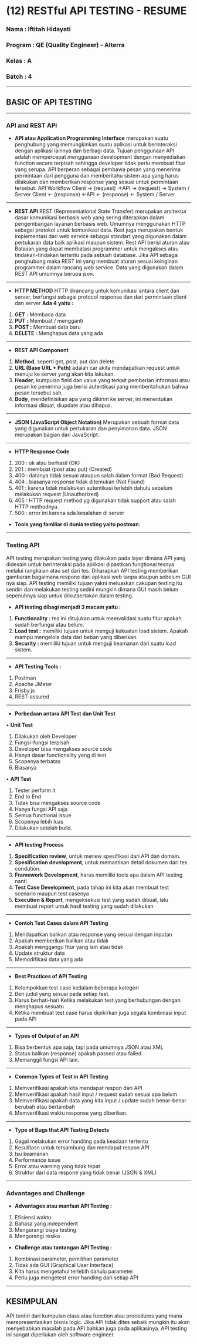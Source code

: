 # (12) RESTful API TESTING - RESUME
### Nama 		: Iftitah Hidayati
### Program	    : QE (Quality Engineer) - Alterra 
### Kelas		: A
### Batch 		: 4
___
## **BASIC OF API TESTING**
___

### **API and REST API**
-	**API atau Application Programming Interface** merupakan suatu penghubung yang memungkinkan suatu aplikasi untuk berinteraksi dengan aplikasi lainnya dan berbagi data. Tujuan penggunaan API adalah mempercepat menggunaan development dengan menyediakan function secara terpisah sehingga developer tidak perlu membuat fitur yang serupa. API berperan sebagai pembawa pesan yang menerima permintaan dari pengguna dan memberitahu sistem apa yang harus dilakukan dan memberikan response yang sesuai untuk permintaan tersebut. 
API Workflow 
Client -> (request) ->API -> (request) -> System / Server
Client <- (response) <-API <- (response) <- System / Server
___
-	**REST API**
REST (Representational State Transfer) merupakan arsitektur dasar komunikasi berbasis web yang sering diterapkan dalam pengembangan layanan berbasis web. Umumnya menggunakan HTTP sebagai protokol untuk komunikasi data. Rest juga merupakan bentuk implementasi dari web service sebagai standart yang digunakan dalam pertukaran data baik aplikasi maupun sistem. Rest API berisi aturan atau Batasan yang dapat membatasi programmer untuk mengakses atau tindakan-tindakan tertentu pada sebuah database. Jika API sebagai penghubung maka REST ini yang membuat aturan sesuai keinginan programmer dalam rancang web service. Data yang digunakan dalam REST API umumnya berupa json.
___
-	**HTTP METHOD**
HTTP dirancang untuk komunikasi antara client dan server, berfungsi sebagai protocol response dan dari permintaan client dan server 
**Ada 4 yaitu :**
1.	**GET :** Membaca data
2.	**PUT :** Membuat / mengganti
3.	**POST :** Membuat data baru
4.	**DELETE :** Menghapus data yang ada
___
-	**REST API Component**
1.	**Method**, seperti get, post, put dan delete
2.	**URL (Base URL + Path)** adalah car akita mendapatkan request untuk menuju ke server yang akan kita lakukan.
3.	**Header**, kumpulan field dan value yang terkait pemberian informasi atau pesan ke penerima juga berisi autentikasi yang memberitahukan bahwa pesan tersebut sah.
4.	**Body**, mendefinisikan apa yang dikirim ke server, ini menentukan informasi dibuat, diupdate atau dihapus.
___
-	**JSON (JavaScript Object Notation)**
Merupakan sebuah format data yang digunakan untuk pertukaran dan penyimanan data. JSON merupakan bagian dari JavaScript. 
___
-	**HTTP Response Code**
1.	200 : ok atau berhasil (OK)
2.	201 : membuat (post atau put) (Created)
3.	400 : datanya tidak sesuai ataupun salah dalam format (Bad Request)
4.	404 : biasanya response tidak ditemukan (Not Found)
5.	401 : karena tidak melakukan autentikasi terlebih dahulu sebelum melakukan request (Unauthorized)
6.	405 : HTTP request method yg digunakan tidak support atau salah HTTP methodnya.
7.	500 : error ini karena ada kesalahan di server 
-	**Tools yang familiar di dunia testing yaitu postman.**
___
### **Testing API**
API testing merupakan testing yang dilakukan pada layer dimana API yang didesain untuk berinteraksi pada aplikasi dipastikan fungtional tesnya melalui rangkaian atau  set dari tes. Diharapkan API testing memberikan gambaran bagaimana respone dari aplikasi web tanpa ataupun sebelum GUI nya siap. API testing memiliki tujuan yakni meluaskan cakupan testing itu sendiri dan melakukan testing sedini mungkin dimana GUI masih belum sepenuhnya siap untuk diikutsertakan dalam testing.

-	**API testing dibagi menjadi 3 macam yaitu :**
1.	**Functionality :** tes ini ditujukan untuk memvalidasi suatu fitur apakah sudah berfungsi atau belum.
2.	**Load test :** memiliki tujuan untuk menguji kekuatan load sistem. Apakah mampu mengelola data dari beban yang diberikan.
3.	**Security :** memiliki tujuan untuk menguji keamanan dari suatu load sistem. 
___
-	**API Testing Tools :**
1.	Postman 
2.	Apache JMeter
3.	Frisby.js
4.	REST-assured
___
-	**Perbedaan antara API Test dan Unit Test**

•	**Unit Test**
1.	Dilakukan oleh Developer
2.	Fungsi-fungsi terpisah
3.	Developer bisa mengakses source code
4.	Hanya dasar functionality yang di test
5.	Scopenya terbatas
6.	Biasanya 

•	**API Test**
1.	Tester perform it
2.	End to End
3.	Tidak bisa mengakses source code
4.	Hanya fungsi API saja
5.	Semua functional issue
6.	Scopenya lebih luas
7.	Dilakukan setelah build.
___
-	**API testing Process**
1.	**Specification review**, untuk meriew spesifikasi dari API dan domain.
2.	**Spesification development**, untuk memastikan detail dokumen dari tes condution.
3.	**Framework Development**, harus memiliki tools apa dalam API testing nanti
4.	**Test Case Development**, pada tahap ini kita akan membuat test scenario maupun test casenya 
5.	**Execution & Report**, mengeksekusi test yang sudah dibuat, lalu membuat report untuk hasil testing yang sudah dilakukan
___
-	**Contoh Test Cases dalam API Testing**
1.	Mendapatkan balikan atau response yang sesuai dengan inputan
2.	Apakah memberikan balikan atau tidak
3.	Apakah menggangu fitur yang lain atau tidak
4.	Update struktur data
5.	Memodifikasi data yang ada
___
-	**Best Practices of API Testing**
1.	Kelompokkan test case kedalam beberapa kategori
2.	Beri judul yang sesuai pada setiap test.
3.	Harus berhati-hari Ketika melakukan test yang berhubungan dengan menghapus sesuatu
4.	Ketika membuat test case harus dipikirkan juga segala kombinasi input pada API
___
-	**Types of Output of an API**
1.	Bisa berbentuk apa saja, tapi pada umumnya JSON atau XML
2.	Status balikan (response) apakah passed atau failed
3.	Memanggil fungsi API lain.
___
-	**Common Types of Test in API Testing**
1.	Memverifikasi apakah kita mendapat respon dari API
2.	Memverifikasi apakah hasil input / request sudah sesuai apa belum
3.	Memverifikasi apakah data yang kita input / update sudah benar-benar berubah atau bertambah
4.	Memverifikasi waktu response yang diberikan.
___
-	**Type of Bugs that API Testing Detects**
1.	Gagal melakukan error handling pada keadaan tertentu
2.	Kesulitasn untuk tersambung dan mendapat respon API
3.	Isu keamanan
4.	Performance issue
5.	Error atau warning yang tidak tepat
6.	Struktur dari data respone yang tidak benar (JSON & XML)
___
### **Advantages and Challenge**
-	**Advantages atau manfaat API Testing :**
1.	Efisiensi waktu
2.	Bahasa yang independent
3.	Mengurangi biaya testing
4.	Mengurangi resiko

-	**Challenge atau tantangan API Testing :**
1.	Kombinasi parameter, pemilihan parameter
2.	Tidak ada GUI (Graphical User Interface)
3.	Kita harus mengetahui terlebih dahulu parameter
4.	Perlu juga mengetest error handling dari setiap API
___
## **KESIMPULAN**
API terdiri dari kumpulan class atau function atau procedures yang mana merepresentasikan bisnis logic. Jika API tidak dites sebaik mungkin itu akan menyebabkan masalah pada API bahkan juga pada aplikasinya. API testing ini sangat diperlukan oleh software engineer. 
